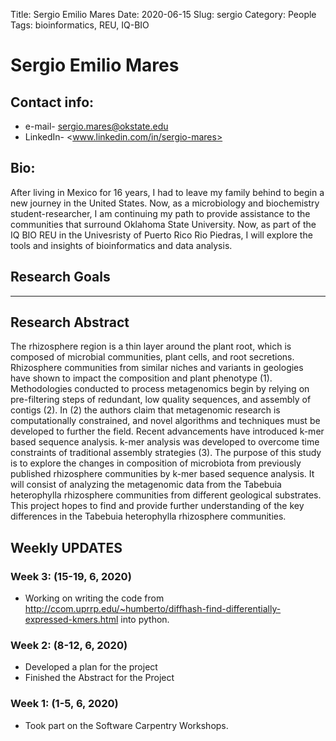 Title: Sergio Emilio Mares
Date: 2020-06-15
Slug: sergio
Category: People
Tags: bioinformatics, REU, IQ-BIO

# Sergio Emilio Mares

## Contact info:
 - e-mail- <sergio.mares@okstate.edu>
 - LinkedIn-  <www.linkedin.com/in/sergio-mares>

## Bio:
After living in Mexico for 16 years, I had to leave my family behind to begin a new journey in the United States. 
Now, as a microbiology and biochemistry student-researcher, I am continuing my path to provide assistance to the 
communities that surround Oklahoma State University. Now, as part of the IQ BIO REU in the Univesristy of Puerto Rico Rio Piedras,
I will explore the tools and insights of bioinformatics and data analysis.

## Research Goals

---

## Research Abstract

The rhizosphere region is a thin layer around the plant root, which is composed of microbial communities, 
plant cells, and root secretions. Rhizosphere communities from similar niches and variants in geologies 
have shown to impact the composition and plant phenotype (1).  Methodologies conducted to process metagenomics 
begin by relying on pre-filtering steps of redundant, low quality sequences, and assembly of contigs (2).
In (2) the authors claim that metagenomic research is computationally constrained, and novel algorithms
and techniques must be developed to further the field. Recent advancements have introduced k-mer based
sequence analysis. k-mer analysis was developed to overcome time constraints of traditional assembly strategies (3).
The purpose of this study is to explore the changes in composition of microbiota from previously published
rhizosphere communities by k-mer based sequence analysis. It will consist of analyzing the metagenomic
data from the Tabebuia heterophylla rhizosphere communities from different geological substrates.
This project hopes to find and provide further understanding of the key differences in the
Tabebuia heterophylla rhizosphere communities.


## Weekly UPDATES

### Week 3: (15-19, 6, 2020)
  - Working on writing the code from <http://ccom.uprrp.edu/~humberto/diffhash-find-differentially-expressed-kmers.html> into python.
  
### Week 2: (8-12, 6, 2020)
  - Developed a plan for the project
  - Finished the Abstract for the Project

### Week 1: (1-5, 6, 2020)
  - Took part on the Software Carpentry Workshops.
